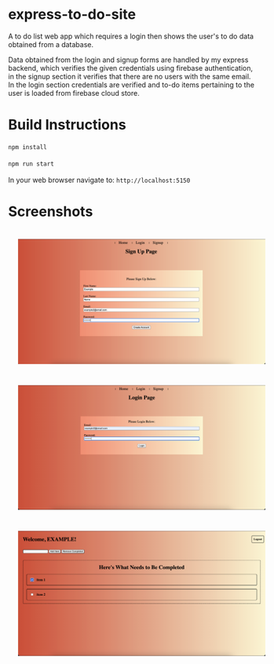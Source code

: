 # express-to-do-site
A to do list web app which requires a login then shows the user's to do data obtained from a database.

Data obtained from the login and signup forms are handled by my express backend, which verifies the given credentials using firebase authentication, in the signup section it verifies that there are no users with the same email. In the login section credentials are verified and to-do items pertaining to the user is loaded from firebase cloud store.

Build Instructions
==================
`npm install`
<br>
<br> 
`npm run start`
<br>
<br>
In your web browser navigate to: 
`http://localhost:5150`


Screenshots
============
<img src="screenshots/signup-screen.png" style="margin:20px;">
<img src="screenshots/login-screen.png" style="margin:20px;">
<img src="screenshots/main-screen.png" style="margin:20px;">
